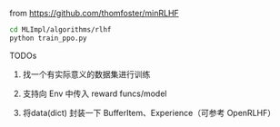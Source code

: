 
from https://github.com/thomfoster/minRLHF

```bash
cd MLImpl/algorithms/rlhf
python train_ppo.py
```


TODOs

1. 找一个有实际意义的数据集进行训练

2. 支持向 Env 中传入 reward funcs/model

3. 将data(dict) 封装一下 BufferItem、Experience（可参考 OpenRLHF）
